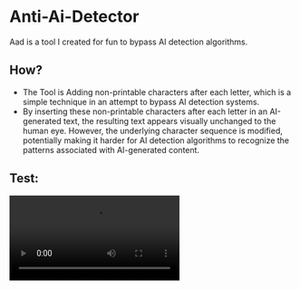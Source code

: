 # Anti-Ai-Detector
Aad is a tool I created for fun to bypass AI detection algorithms.

## How?

- The Tool is Adding non-printable characters after each letter, which is a simple technique in an attempt to bypass AI detection systems.
- By inserting these non-printable characters after each letter in an AI-generated text, the resulting text appears visually unchanged to the human eye. However, the underlying character sequence is modified, potentially making it harder for AI detection algorithms to recognize the patterns associated with AI-generated content.


## Test:

<video src="https://github.com/Abodx9/Anti-Ai-Detector/raw/main/Test.mp4" controls></video>